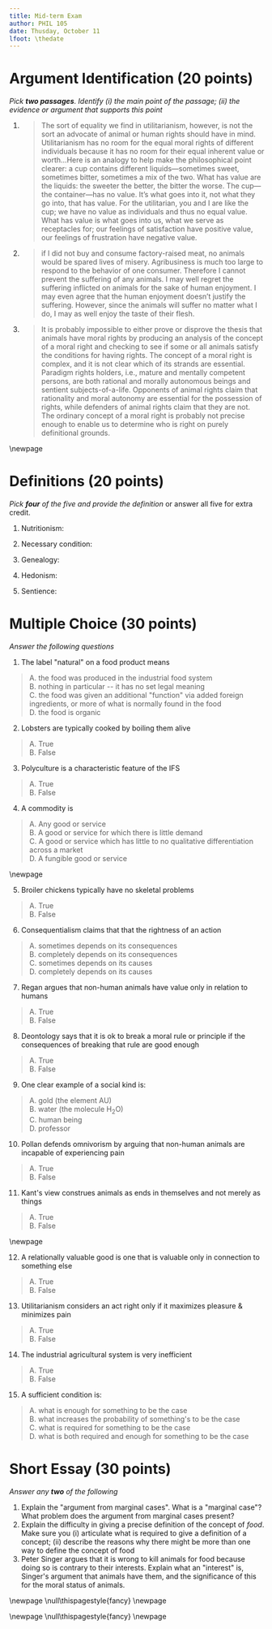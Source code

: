 ```yaml
---
title: Mid-term Exam
author: PHIL 105
date: Thusday, October 11
lfoot: \thedate
---
```

    
# Argument Identification (20 points)

*Pick **two passages**. Identify (i) the main point of the passage; (ii) the
evidence or argument that supports this point*

1. 
    > The sort of equality we find in utilitarianism, however, is not the sort
    >  an advocate of animal or human rights should have in mind.
    >  Utilitarianism has no room for the equal moral rights of different
    >  individuals because it has no room for their equal inherent value or
    >  worth...Here is an analogy to help make the philosophical point
    >  clearer: a cup contains different liquids—sometimes sweet, sometimes
    >  bitter, sometimes a mix of the two. What has value are the liquids: the
    >  sweeter the better, the bitter the worse. The cup—the container—has no
    >  value. It’s what goes into it, not what they go into, that has value.
    >  For the utilitarian, you and I are like the cup; we have no value as
    >  individuals and thus no equal value. What has value is what goes into
    >  us, what we serve as receptacles for; our feelings of satisfaction have
    >  positive value, our feelings of frustration have negative value.

2. 
    > if I did not buy and consume factory-raised meat, no animals would be
    >  spared lives of misery. Agribusiness is much too large to respond to
    >  the behavior of one consumer. Therefore I cannot prevent the suffering
    >  of any animals. I may well regret the suffering inflicted on animals
    >  for the sake of human enjoyment. I may even agree that the human
    >  enjoyment doesn’t justify the suffering. However, since the animals
    >  will suffer no matter what I do, I may as well enjoy the taste of their
    >  flesh. 
    
    
3.
    > It is probably impossible to either prove or disprove the thesis that
    > animals have moral rights by producing an analysis of the concept of a
    > moral right and checking to see if some or all animals satisfy the
    > conditions for having rights. The concept of a moral right is complex,
    > and it is not clear which of its strands are essential. Paradigm rights
    > holders, i.e., mature and mentally competent persons, are both rational
    > and morally autonomous beings and sentient subjects-of-a-life. Opponents
    > of animal rights claim that rationality and moral autonomy are essential
    > for the possession of rights, while defenders of animal rights claim
    > that they are not. The ordinary concept of a moral right is probably not
    > precise enough to enable us to determine who is right on purely
    > definitional grounds.
    
\newpage

# Definitions (20 points)

*Pick **four** of the five and provide the definition* or answer all five for
extra credit. 

1.  Nutritionism:

2.  Necessary condition:

3.  Genealogy:

4.  Hedonism:

5.  Sentience:

# Multiple Choice (30 points)

*Answer the following questions*

1. The label "natural" on a food product means

> A. the food was produced in the industrial food system  
> B. nothing in particular -- it has no set legal meaning  
> C. the food was given an additional "function" via added foreign ingredients, or more of what is normally found in the food  
> D. the food is organic  


2.  Lobsters are typically cooked by boiling them alive

> A. True\
> B. False

3. Polyculture is a characteristic feature of the IFS

> A. True\
> B. False

4.  A commodity is

> A. Any good or service\
> B. A good or service for which there is little demand\
> C. A good or service which has little to no qualitative differentiation across a market  
> D. A fungible good or service

\newpage

5.  Broiler chickens typically have no skeletal problems

> A. True\
> B. False

6.  Consequentialism claims that that the rightness of an action 

> A. sometimes depends on its consequences   
> B. completely depends on its consequences  
> C. sometimes depends on its causes   
> D. completely depends on  its causes

7. Regan argues that non-human animals have value only in relation to humans

> A. True\
> B. False

8.  Deontology says that it is ok to break a moral rule or
    principle if the consequences of breaking that rule are good enough

> A. True  
> B. False

9.  One clear example of a social kind is:

> A. gold (the element AU)  
> B. water (the molecule H$_2$O)  
> C. human being  
> D. professor

10. Pollan defends omnivorism by arguing that non-human animals are incapable of experiencing pain

> A. True\
> B. False

11.  Kant's view construes animals as ends in themselves and not merely as things

> A. True  
> B. False

\newpage

12.  A relationally valuable good is one that is valuable only in connection
     to something else

> A. True\
> B. False 

13.  Utilitarianism considers an act right only if it maximizes pleasure & minimizes pain

> A. True  
> B. False 

14.  The industrial agricultural system is very inefficient  

> A. True  
> B. False

15.  A sufficient condition is:

> A. what is enough for something to be the case  
> B. what increases the probability of something's to be the case  
> C. what is required for something to be the case  
> D. what is both required and enough for something to be the case

# Short Essay (30 points)

*Answer any **two** of the following*

1. Explain the "argument from marginal cases". What is a "marginal case"? What
   problem does the argument from marginal cases present?
2. Explain the difficulty in giving a precise definition of the concept of
   *food*. Make sure you (i) articulate what is required to give a definition
   of a concept; (ii) describe the reasons why there might be more than one
   way to define the concept of food
3. Peter Singer argues that it is wrong to kill animals for food because doing
   so is contrary to their interests. Explain what an "interest" is, Singer's
   argument that animals have them, and the significance of this for the moral
   status of animals.

\newpage \null\thispagestyle{fancy} \newpage

\newpage 
\null\thispagestyle{fancy} \newpage
